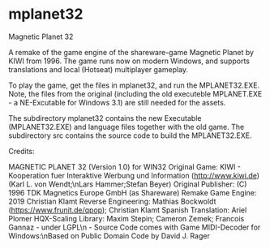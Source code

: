 # mplanet32
Magnetic Planet 32

A remake of the game engine of the shareware-game Magnetic Planet by KIWI from 1996.
The game runs now on modern Windows, and supports translations and local (Hotseat) multiplayer gameplay. 

To play the game, get the files in mplanet32, and run the MPLANET32.EXE.
Note, the files from the original (including the old executeble MPLANET.EXE - a NE-Excutable for Windows 3.1) are still needed for the assets.

The subdirectory mplanet32 contains the new Executable (MPLANET32.EXE) and language files together with the old game.
The subdirectory src contains the source code to build the MPLANET32.EXE.


Credits:

MAGNETIC PLANET 32 (Version 1.0) for WIN32
   Original Game:
     KIWI - Kooperation fuer Interaktive Werbung und Information
     (http://www.kiwi.de) (Karl L. von Wendt;\nLars Hammer;Stefan Beyer)
   Original Publisher:
     (C) 1996 TDK Magnetics Europe GmbH (as Shareware)
   Remake Game Engine:
    2019 Christian Klamt
   Reverse Engineering:
    Mathias Bockwoldt (https://www.frunit.de/qpop);  Christian Klamt
   Spanish Translation: 
    Ariel Plomer
   HQX-Scaling Library:
    Maxim Stepin;  Cameron Zemek;  Francois Gannaz
     - under LGPL\n - Source Code comes with Game
   MIDI-Decoder for Windows:\nBased on Public Domain Code by David J. Rager


   

